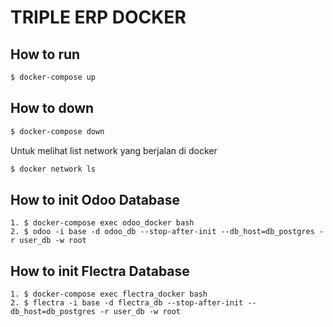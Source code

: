 # TRIPLE ERP DOCKER

## How to run

```bash
$ docker-compose up
```

## How to down

```bash
$ docker-compose down
```

Untuk melihat  list network yang berjalan di docker

```bash
$ docker network ls
```

## How to init Odoo Database
```
1. $ docker-compose exec odoo_docker bash
2. $ odoo -i base -d odoo_db --stop-after-init --db_host=db_postgres -r user_db -w root

```

## How to init Flectra Database
```
1. $ docker-compose exec flectra_docker bash
2. $ flectra -i base -d flectra_db --stop-after-init --db_host=db_postgres -r user_db -w root

```